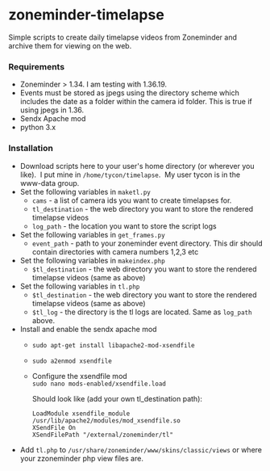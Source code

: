 # zoneminder-timelapse
 
Simple scripts to create daily timelapse videos from Zoneminder and archive them for viewing on the web.

### Requirements

- Zoneminder > 1.34.  I am testing with 1.36.19. 
- Events must be stored as jpegs using the directory scheme which includes the date as a folder within the camera id folder.  This is true if using jpegs in 1.36.
- Sendx Apache mod
- python 3.x

### Installation
- Download scripts here to your user's home directory (or wherever you like).  I put mine in `/home/tycon/timelapse`.  My user tycon is in the www-data group.
- Set the following variables in `maketl.py`
  - `cams` - a list of camera ids you want to create timelapses for.
  - `tl_destination` - the web directory you want to store the rendered timelapse videos
  -  `log_path` - the location you want to store the script logs
- Set the following variables in `get_frames.py`
   - `event_path` - path to your zoneminder event directory. This dir should contain directories with camera numbers 1,2,3 etc
- Set the following variables in `makeindex.php`
  -  `$tl_destination` - the web directory you want to store the rendered timelapse videos (same as above)
- Set the following variables in `tl.php`
  -  `$tl_destination` - the web directory you want to store the rendered timelapse videos (same as above) 
  -  `$tl_log` - the directory is the tl logs are located.  Same as `log_path` above. 
- Install and enable the sendx apache mod
  - `sudo apt-get install libapache2-mod-xsendfile`
  - `sudo a2enmod xsendfile`
  - Configure the xsendfile mod 
     <br>```sudo nano mods-enabled/xsendfile.load``` 
            
    Should look like (add your own tl_destination path):     
     ```
     LoadModule xsendfile_module /usr/lib/apache2/modules/mod_xsendfile.so
     XSendFile On
     XSendFilePath "/external/zoneminder/tl"
    ```
- Add `tl.php` to `/usr/share/zoneminder/www/skins/classic/views` or where your zzoneminder php view files are.  